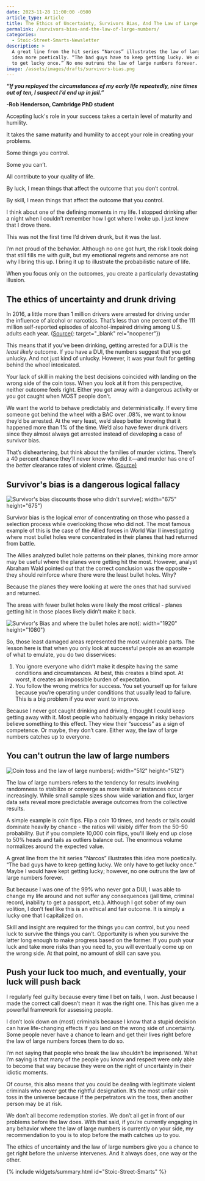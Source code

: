 ```yaml
---
date: 2023-11-28 11:00:00 -0500
article_type: Article
title: The Ethics of Uncertainty, Survivors Bias, And The Law of Large Numbers
permalink: /survivors-bias-and-the-law-of-large-numbers/
categories:
  - Stoic-Street-Smarts-Newsletter
description: >
  A great line from the hit series “Narcos” illustrates the law of large numbers
  idea more poetically. “The bad guys have to keep getting lucky. We only have
  to get lucky once.” No one outruns the law of large numbers forever. 
image: /assets/images/drafts/survivors-bias.png
---
```

***“If you replayed the circumstances of my early life repeatedly, nine times out of ten, I suspect I’d end up in jail.”***

**\-Rob Henderson, Cambridge PhD student**

Accepting luck's role in your success takes a certain level of maturity and humility.&nbsp;

It takes the same maturity and humility to accept your role in creating your problems.

Some things you control.

Some you can’t.

All contribute to your quality of life.

By luck, I mean things that affect the outcome that you don’t control.

By skill, I mean things that affect the outcome that you control.

I think about one of the defining moments in my life. I stopped drinking after a night when I couldn’t remember how I got where I woke up. I just knew that I drove there.

This was not the first time I’d driven drunk, but it was the last.

I’m not proud of the behavior. Although no one got hurt, the risk I took doing that still fills me with guilt, but my emotional regrets and remorse are not why I bring this up. I bring it up to illustrate the probabilistic nature of life.&nbsp;

When you focus only on the outcomes, you create a particularly devastating illusion.&nbsp;

## The ethics of uncertainty and drunk driving

In 2016, a little more than 1 million drivers were arrested for driving under the influence of alcohol or narcotics. That’s less than one percent of the 111 million self-reported episodes of alcohol-impaired driving among U.S. adults each year. ([Source](https://www.cdc.gov/motorvehiclesafety/impaired_driving/impaired-drv_factsheet.html){: target="_blank" rel="noopener"})

This means that if you’ve been drinking, getting arrested for a DUI is the *least likely* outcome. If you have a DUI, the numbers suggest that you got unlucky. And not just kind of unlucky. However, it was your fault for getting behind the wheel intoxicated.

Your lack of skill in making the best decisions coincided with landing on the wrong side of the coin toss. When you look at it from this perspective, neither outcome feels right. Either you got away with a dangerous activity or you got caught when MOST people don’t.

We want the world to behave predictably and deterministically. If every time someone got behind the wheel with a BAC over .08%, we want to know they’d be arrested. At the very least, we’d sleep better knowing that it happened more than 1% of the time. We’d also have fewer drunk drivers since they almost always get arrested instead of developing a case of survivor bias.

That’s disheartening, but think about the families of murder victims. There’s a 40 percent chance they’ll never know who did it—and murder has one of the *better* clearance rates of violent crime. ([Source)](https://www.vox.com/2018/9/24/17896034/murder-crime-clearance-fbi-report)

## Survivor's bias is a dangerous logical fallacy

![Survivor's bias discounts those who didn't survive](/assets/images/drafts/the-one-who-made-it.png "Survivor's bias discounts those who didn't survive"){: width="675" height="675"}

Survivor bias is the logical error of concentrating on those who passed a selection process while overlooking those who did not. The most famous example of this is the case of the Allied forces in World War II investigating where most bullet holes were concentrated in their planes that had returned from battle.

The Allies analyzed bullet hole patterns on their planes, thinking more armor may be useful where the planes were getting hit the most. However, analyst Abraham Wald pointed out that the correct conclusion was the opposite - they should reinforce where there were the least bullet holes. Why?

Because the planes they were looking at were the ones that had survived and returned.&nbsp;

The areas with fewer bullet holes were likely the most critical - planes getting hit in those places likely didn’t make it back.

![Survivor's Bias and where the bullet holes are not](/assets/images/drafts/where-the-bullet-holes-aren-t.png "Survivor's Bias and where the bullet holes are not"){: width="1920" height="1080"}

So, those least damaged areas represented the most vulnerable parts. The lesson here is that when you only look at successful people as an example of what to emulate, you do two disservices:

1. You ignore everyone who didn’t make it despite having the same conditions and circumstances. At best, this creates a blind spot. At worst, it creates an impossible burden of expectation.
2. You follow the wrong metrics for success. You set yourself up for failure because you’re operating under conditions that usually lead to failure. This is a big problem if you ever want to improve.

Because I never got caught drinking and driving, I thought I could keep getting away with it. Most people who habitually engage in risky behaviors believe something to this effect. They view their “success” as a sign of competence. Or maybe, they don’t care. Either way, the law of large numbers catches up to everyone.

## You can't outrun the law of large numbers

![Coin toss and the law of large numbers](/assets/images/drafts/cointoss.png "Coin toss and the law of large numbers"){: width="512" height="512"}

The law of large numbers refers to the tendency for results involving randomness to stabilize or converge as more trials or instances occur increasingly. While small sample sizes show wide variation and flux, larger data sets reveal more predictable average outcomes from the collective results.

A simple example is coin flips. Flip a coin 10 times, and heads or tails could dominate heavily by chance - the ratios will visibly differ from the 50-50 probability. But if you complete 10,000 coin flips, you'll likely end up close to 50% heads and tails as outliers balance out. The enormous volume normalizes around the expected value.

A great line from the hit series “Narcos” illustrates this idea more poetically. “The bad guys have to keep getting lucky. We only have to get lucky once.” Maybe I would have kept getting lucky; however, no one outruns the law of large numbers forever.&nbsp;

But because I was one of the 99% who never got a DUI, I was able to change my life around and not suffer any consequences (jail time, criminal record, inability to get a passport, etc.). Although I got sober of my own volition, I don’t feel like this is an ethical and fair outcome. It is simply a lucky one that I capitalized on.

Skill and insight are required for the things you can control, but you need luck to survive the things you can’t. Opportunity is when you survive the latter long enough to make progress based on the former. If you push your luck and take more risks than you need to, you will eventually come up on the wrong side. At that point, no amount of skill can save you.

## Push your luck too much, and eventually, your luck will push back

I regularly feel guilty because every time I bet on tails, I won. Just because I made the correct call doesn’t mean it was the right one. This has given me a powerful framework for assessing people.

I don’t look down on (most) criminals because I know that a stupid decision can have life-changing effects if you land on the wrong side of uncertainty. Some people never have a chance to learn and get their lives right before the law of large numbers forces them to do so.

I’m not saying that people who break the law shouldn’t be imprisoned. What I’m saying is that many of the people you know and respect were only able to become that way because they were on the right of uncertainty in their idiotic moments.

Of course, this also means that you could be dealing with legitimate violent criminals who never got the rightful designation. It’s the most unfair coin toss in the universe because if the perpetrators win the toss, then another person may be at risk.

We don’t all become redemption stories. We don’t all get in front of our problems before the law does. With that said, if you’re currently engaging in any behavior where the law of large numbers is currently on your side, my recommendation to you is to stop before the math catches up to you.

The ethics of uncertainty and the law of large numbers give you a chance to get right before the universe intervenes. And it always does, one way or the other.&nbsp;

{% include widgets/summary.html id="Stoic-Street-Smarts" %}

​​​​​​